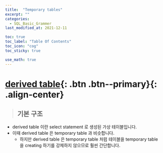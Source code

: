 ```yaml
---
title:  "Temporary tables"
excerpt: ""
categories:
  - SQL_Basic_Grammer
last_modified_at: 2021-12-11

toc: true
toc_label: "Table Of Contents"
toc_icon: "cog"
toc_sticky: true

use_math: true
---
```


# [derived table](#link){: .btn .btn--primary}{: .align-center}

> ## 기본 구조

- derived table 이란 select statement 로 생성된 가상 테이블입니다. 
- 이때 derived table 은 temporary table 과 비슷합니다. 
  - 하지만 derived table 은 temporary table 처럼 테이블을 temporary table 을 creating 하기를 강제하지 않으므로 훨씬 간단합니다.

